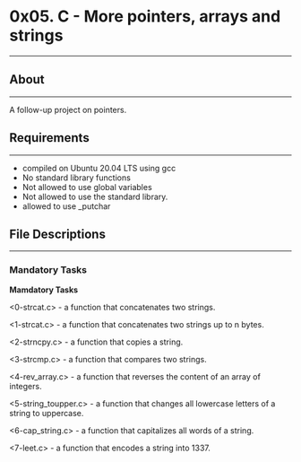 # 0x05. C - More pointers, arrays and strings
---
## About
---
A follow-up project on pointers.
## Requirements
---
- compiled on Ubuntu 20.04 LTS using gcc
- No standard library functions
- Not allowed to use global variables
- Not allowed to use the standard library.
- allowed to use _putchar

## File Descriptions
---
### Mandatory Tasks
**Mamdatory Tasks** 

<0-strcat.c> - a function that concatenates two strings.

<1-strcat.c> - a function that concatenates two strings up to n bytes.

<2-strncpy.c> - a function that copies a string.

<3-strcmp.c> - a function that compares two strings.

<4-rev_array.c> - a function that reverses the content of an array of integers.

<5-string_toupper.c> - a function that changes all lowercase letters of a string to uppercase.

<6-cap_string.c> - a function that capitalizes all words of a string.

<7-leet.c> -  a function that encodes a string into 1337.


